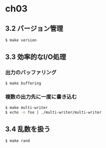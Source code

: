 # ch03

## 3.2 バージョン管理

```bash
$ make version
```

## 3.3 効率的なI/O処理

### 出力のバッファリング

```bash
$ make buffering
```

### 複数の出力先に一度に書き込む

```bash
$ make multi-writer
$ echo -n foo | ./multi-writer/multi-writer
```

## 3.4 乱数を扱う

```bash
$ make rand
```

